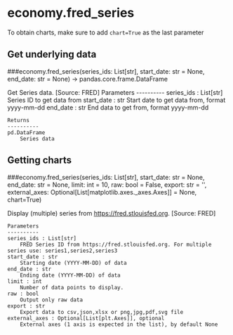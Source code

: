 # economy.fred_series

To obtain charts, make sure to add `chart=True` as the last parameter

## Get underlying data 
###economy.fred_series(series_ids: List[str], start_date: str = None, end_date: str = None) -> pandas.core.frame.DataFrame

Get Series data. [Source: FRED]
    Parameters
    ----------
    series_ids : List[str]
        Series ID to get data from
    start_date : str
        Start date to get data from, format yyyy-mm-dd
    end_date : str
        End data to get from, format yyyy-mm-dd

    Returns
    ----------
    pd.DataFrame
        Series data

## Getting charts 
###economy.fred_series(series_ids: List[str], start_date: str = None, end_date: str = None, limit: int = 10, raw: bool = False, export: str = '', external_axes: Optional[List[matplotlib.axes._axes.Axes]] = None, chart=True)

Display (multiple) series from https://fred.stlouisfed.org. [Source: FRED]

    Parameters
    ----------
    series_ids : List[str]
        FRED Series ID from https://fred.stlouisfed.org. For multiple series use: series1,series2,series3
    start_date : str
        Starting date (YYYY-MM-DD) of data
    end_date : str
        Ending date (YYYY-MM-DD) of data
    limit : int
        Number of data points to display.
    raw : bool
        Output only raw data
    export : str
        Export data to csv,json,xlsx or png,jpg,pdf,svg file
    external_axes : Optional[List[plt.Axes]], optional
        External axes (1 axis is expected in the list), by default None
